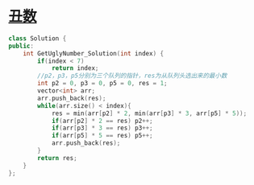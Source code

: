# [丑数](https://www.nowcoder.com/practice/6aa9e04fc3794f68acf8778237ba065b?tpId=13&tqId=11186&tPage=2&rp=2&ru=/ta/coding-interviews&qru=/ta/coding-interviews/question-ranking)

```c++
class Solution {
public:
    int GetUglyNumber_Solution(int index) {
        if(index < 7)
            return index;
        //p2，p3，p5分别为三个队列的指针，res为从队列头选出来的最小数
        int p2 = 0, p3 = 0, p5 = 0, res = 1;
        vector<int> arr;
        arr.push_back(res);
        while(arr.size() < index){
            res = min(arr[p2] * 2, min(arr[p3] * 3, arr[p5] * 5));
            if(arr[p2] * 2 == res) p2++;
            if(arr[p3] * 3 == res) p3++;
            if(arr[p5] * 5 == res) p5++;
            arr.push_back(res);
        }
        return res;
    }
};
```

